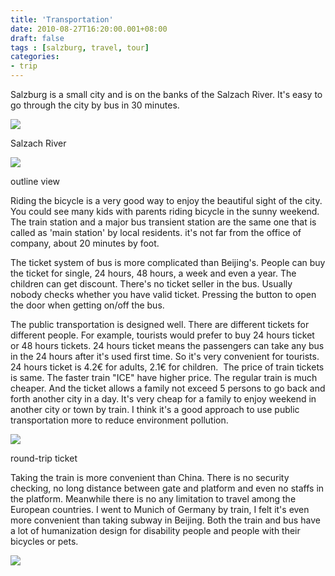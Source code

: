 ```yaml
---
title: 'Transportation'
date: 2010-08-27T16:20:00.001+08:00
draft: false
tags : [salzburg, travel, tour]
categories:
- trip
---
```


Salzburg is a small city and is on the banks of the Salzach River. It's easy to go through the city by bus in 30 minutes.  

[![](http://lh5.ggpht.com/_5seoFihTGKg/TGhDE2zZzpI/AAAAAAAAEts/7yYsaAnjIvg/s320/IMAG0058.jpg)](http://lh5.ggpht.com/_5seoFihTGKg/TGhDE2zZzpI/AAAAAAAAEts/7yYsaAnjIvg/s1600/IMAG0058.jpg)

Salzach River

[![](http://lh4.ggpht.com/_5seoFihTGKg/TF7wirfvyNI/AAAAAAAAEJo/Q92doV8uMyU/s320/DSC01291.JPG)](http://lh4.ggpht.com/_5seoFihTGKg/TF7wirfvyNI/AAAAAAAAEJo/Q92doV8uMyU/s1600/DSC01291.JPG)

outline view

  
Riding the bicycle is a very good way to enjoy the beautiful sight of the city. You could see many kids with parents riding bicycle in the sunny weekend.  
The train station and a major bus transient station are the same one that is called as 'main station' by local residents. it's not far from the office of company, about 20 minutes by foot.  
  
The ticket system of bus is more complicated than Beijing's. People can buy the ticket for single, 24 hours, 48 hours, a week and even a year. The children can get discount. There's no ticket seller in the bus. Usually nobody checks whether you have valid ticket. Pressing the button to open the door when getting on/off the bus.  
  
The public transportation is designed well. There are different tickets for different people. For example, tourists would prefer to buy 24 hours ticket or 48 hours tickets. 24 hours ticket means the passengers can take any bus in the 24 hours after it's used first time. So it's very convenient for tourists. 24 hours ticket is 4.2€ for adults, 2.1€ for children.  The price of train tickets is same. The faster train "ICE" have higher price. The regular train is much cheaper. And the ticket allows a family not exceed 5 persons to go back and forth another city in a day. It's very cheap for a family to enjoy weekend in another city or town by train. I think it's a good approach to use public transportation more to reduce environment pollution.  

[![](http://lh3.ggpht.com/_5seoFihTGKg/THA35YLtBII/AAAAAAAAFbk/TSWCuhOVscI/s320/DSC02175.JPG)](http://lh3.ggpht.com/_5seoFihTGKg/THA35YLtBII/AAAAAAAAFbk/TSWCuhOVscI/s1600/DSC02175.JPG)

round-trip ticket

  
  
Taking the train is more convenient than China. There is no security checking, no long distance between gate and platform and even no staffs in the platform. Meanwhile there is no any limitation to travel among the European countries. I went to Munich of Germany by train, I felt it's even more convenient than taking subway in Beijing. Both the train and bus have a lot of humanization design for disability people and people with their bicycles or pets.  

[![](http://lh5.ggpht.com/_5seoFihTGKg/THA34mgWJ5I/AAAAAAAAFbg/GzdGFOAZtZs/s320/DSC02174.JPG)](http://lh5.ggpht.com/_5seoFihTGKg/THA34mgWJ5I/AAAAAAAAFbg/GzdGFOAZtZs/s1600/DSC02174.JPG)